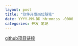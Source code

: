 ```yaml
---
layout: post
title: "软件开发岗位随笔"
date: YYYY-MM-DD hh:mm:ss -0000
categories: 开发 笔记
---
```


[github项目链接](https://github.com/Sui-Xing/Software-development)
